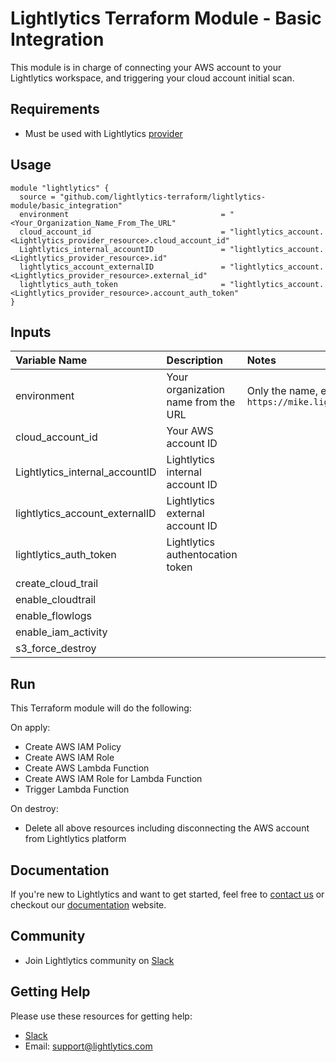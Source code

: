 Lightlytics Terraform Module - Basic Integration
===========
This module is in charge of connecting your AWS account to your Lightlytics workspace, and triggering your cloud account initial scan.


Requirements
------------
- Must be used with Lightlytics [provider](https://github.com/lightlytics-terraform/lightlytics-provider.git)


Usage
-----
```hcl
module "lightlytics" {
  source = "github.com/lightlytics-terraform/lightlytics-module/basic_integration"
  environment                                  = "<Your_Organization_Name_From_The_URL"
  cloud_account_id                             = "lightlytics_account.<Lightlytics_provider_resource>.cloud_account_id"
  Lightlytics_internal_accountID               = "lightlytics_account.<Lightlytics_provider_resource>.id"
  lightlytics_account_externalID               = "lightlytics_account.<Lightlytics_provider_resource>.external_id"
  lightlytics_auth_token                       = "lightlytics_account.<Lightlytics_provider_resource>.account_auth_token"
}
```

Inputs
------
| Variable Name                      | Description                             									 | Notes                                                       | Type     | Required? | Default |
|:-----------------------------------| :------------------------------------------------------------------------- | :---------------------------------------------------------- |:---------|:--------- |:--------|
| environment                        | Your organization name from the URL     									 | Only the name, e.g mike from `https://mike.lightlytics.com` | `string` | Yes       | n/a     |
| cloud_account_id                   | Your AWS account ID                    									 |                                                             | `string` | Yes       | n/a     |
| Lightlytics_internal_accountID     | Lightlytics internal account ID       								     |                                                             | `string` | Yes       | n/a     |
| lightlytics_account_externalID     | Lightlytics external account ID        									 |                                                             | `string` | Yes       | n/a     |
| lightlytics_auth_token             | Lightlytics authentocation token        									 |                                                             | `string` | Yes       | n/a     | 
| create_cloud_trail                 |                                      									     |                                                             | `bool`   | No        | `false` |
| enable_cloudtrail                  |                                     									     |															   | `bool`   | No        | `true`  |
| enable_flowlogs                    |                                									         |															   | `bool`   | No        | `true`  |
| enable_iam_activity                |                                        									 |															   | `bool`   | No        | `true`  |
| s3_force_destroy                   |                                    									     |															   | `bool`   | No        | `true`  |


Run
---
This Terraform module will do the following:

On apply:
- Create AWS IAM Policy
- Create AWS IAM Role
- Create AWS Lambda Function
- Create AWS IAM Role for Lambda Function
- Trigger Lambda Function

On destroy:
- Delete all above resources including disconnecting the AWS account from Lightlytics platform


Documentation
-------------
If you're new to Lightlytics and want to get started, feel free to [contact us](https://www.lightlytics.com/contact-us) or checkout our [documentation](https://docs.lightlytics.com/) website.


Community
---------
- Join Lightlytics community on [Slack](https://join.slack.com/t/lightlyticscommunity/shared_invite/zt-1f7dk2yo7-xBTOU_o4tOnAjoFxfHVF8Q)


Getting Help
------------
Please use these resources for getting help:
- [Slack](https://join.slack.com/t/lightlyticscommunity/shared_invite/zt-1f7dk2yo7-xBTOU_o4tOnAjoFxfHVF8Q)
- Email: support@lightlytics.com

